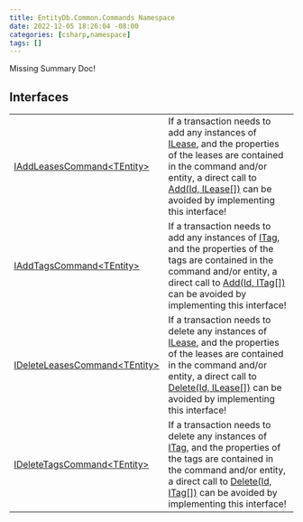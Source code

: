 ```yaml
---
title: EntityDb.Common.Commands Namespace
date: 2022-12-05 18:26:04 -08:00
categories: [csharp,namespace]
tags: []
---
```


Missing Summary Doc!
## Interfaces
<table><tr><td><a href='/posts/csharp.interface.entitydb.common.commands.iaddleasescommand-1/'>IAddLeasesCommand&lt;TEntity&gt;</a></td><td>
If a transaction needs to add any instances of <a href='/posts/csharp.interface.entitydb.abstractions.leases.ilease/'>ILease</a>, and the properties of the leases
are contained in the command and/or entity, a direct call to
<!--/posts/csharp.notimplemented.entitydb.abstractions.transactions.builders.itransactionbuilder-1.add/--><a href='#'>Add(Id, ILease[])</a>
can be avoided by implementing this interface!
</td></tr><tr><td><a href='/posts/csharp.interface.entitydb.common.commands.iaddtagscommand-1/'>IAddTagsCommand&lt;TEntity&gt;</a></td><td>
If a transaction needs to add any instances of <a href='/posts/csharp.interface.entitydb.abstractions.tags.itag/'>ITag</a>, and the properties of the tags
are contained in the command and/or entity, a direct call to
<!--/posts/csharp.notimplemented.entitydb.abstractions.transactions.builders.itransactionbuilder-1.add/--><a href='#'>Add(Id, ITag[])</a>
can be avoided by implementing this interface!
</td></tr><tr><td><a href='/posts/csharp.interface.entitydb.common.commands.ideleteleasescommand-1/'>IDeleteLeasesCommand&lt;TEntity&gt;</a></td><td>
If a transaction needs to delete any instances of <a href='/posts/csharp.interface.entitydb.abstractions.leases.ilease/'>ILease</a>, and the properties of the leases
are contained in the command and/or entity, a direct call to
<!--/posts/csharp.notimplemented.entitydb.abstractions.transactions.builders.itransactionbuilder-1.delete/--><a href='#'>Delete(Id, ILease[])</a>
can be avoided by implementing this interface!
</td></tr><tr><td><a href='/posts/csharp.interface.entitydb.common.commands.ideletetagscommand-1/'>IDeleteTagsCommand&lt;TEntity&gt;</a></td><td>
If a transaction needs to delete any instances of <a href='/posts/csharp.interface.entitydb.abstractions.tags.itag/'>ITag</a>, and the properties of the tags
are contained in the command and/or entity, a direct call to
<!--/posts/csharp.notimplemented.entitydb.abstractions.transactions.builders.itransactionbuilder-1.delete/--><a href='#'>Delete(Id, ITag[])</a>
can be avoided by implementing this interface!
</td></tr></table>
